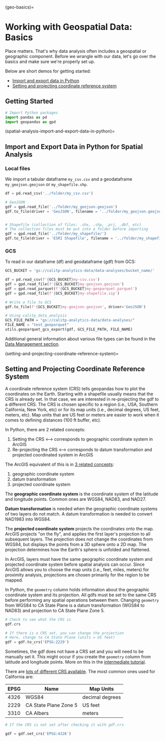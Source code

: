 (geo-basics)=

# Working with Geospatial Data: Basics

Place matters. That's why data analysis often includes a geospatial or geographic component. Before we wrangle with our data, let's go over the basics and make sure we're properly set up.

Below are short demos for getting started:

- [Import and export data in Python](#spatial-analysis-import-and-export-data-in-python)
- [Setting and projecting coordinate reference system](#setting-and-projecting-coordinate-reference-system)

## Getting Started

```python
# Import Python packages
import pandas as pd
import geopandas as gpd
```

(spatial-analysis-import-and-export-data-in-python)=

## Import and Export Data in Python for Spatial Analysis

### **Local files**

We import a tabular dataframe `my_csv.csv` and a geodataframe `my_geojson.geojson` or `my_shapefile.shp`.

```python
df = pd.read_csv('../folder/my_csv.csv')

# GeoJSON
gdf = gpd.read_file('../folder/my_geojson.geojson')
gdf.to_file(driver = 'GeoJSON', filename = '../folder/my_geojson.geojson' )


# Shapefile (collection of files: .shx, .shp, .prj, .dbf, etc)
# The collection files must be put into a folder before importing
gdf = gpd.read_file('../folder/my_shapefile/')
gdf.to_file(driver = 'ESRI Shapefile', filename = '../folder/my_shapefile.shp' )
```

### **GCS**

To read in our dataframe (df) and geodataframe (gdf) from GCS:

```python
GCS_BUCKET = 'gs://calitp-analytics-data/data-analyses/bucket_name/'

df = pd.read_csv(f'{GCS_BUCKET}my-csv.csv')
gdf = gpd.read_file(f'{GCS_BUCKET}my-geojson.geojson')
gdf = gpd.read_parquet(f'{GCS_BUCKET}my-geoparquet.parquet')
gdf = gpd.read_file(f'{GCS_BUCKET}my-shapefile.zip')

# Write a file to GCS
gdf.to_file(f'{GCS_BUCKET}my-geojson.geojson', driver='GeoJSON')

# Using calitp_data_analysis
GCS_FILE_PATH = "gs://calitp-analytics-data/data-analyses/"
FILE_NAME = "test_geoparquet"
utils.geoparquet_gcs_export(gdf, GCS_FILE_PATH, FILE_NAME)

```

Additional general information about various file types can be found in the [Data Management section](data-management-page).

(setting-and-projecting-coordinate-reference-system)=

## Setting and Projecting Coordinate Reference System

A coordinate reference system (CRS) tells geopandas how to plot the coordinates on the Earth. Starting with a shapefile usually means that the CRS is already set. In that case, we are interested in re-projecting the gdf to a different CRS. The CRS is chosen specific to a region (i.e., USA, Southern California, New York, etc) or for its map units (i.e., decimal degrees, US feet, meters, etc). Map units that are US feet or meters are easier to work when it comes to defining distances (100 ft buffer, etc).

In Python, there are 2 related concepts:

1. Setting the CRS \<--> corresponds to geographic coordinate system in ArcGIS
2. Re-projecting the CRS \<--> corresponds to datum transformation and projected coordinated system in ArcGIS

The ArcGIS equivalent of this is in [3 related concepts](https://pro.arcgis.com/en/pro-app/help/mapping/properties/coordinate-systems-and-projections.htm):

1. geographic coordinate system
2. datum transformation
3. projected coordinate system

The **geographic coordinate system** is the coordinate system of the latitude and longitude points. Common ones are WGS84, NAD83, and NAD27.

**Datum transformation** is needed when the geographic coordinate systems of two layers do not match. A datum transformation is needed to convert NAD1983 into WGS84.

The **projected coordinate system** projects the coordinates onto the map. ArcGIS projects "on the fly", and applies the first layer's projection to all subsequent layers. The projection does not change the coordinates from WGS84, but displays the points from a 3D sphere onto a 2D map. The projection determines how the Earth's sphere is unfolded and flattened.

In ArcGIS, layers must have the same geographic coordinate system and projected coordinate system before spatial analysis can occur. Since ArcGIS allows you to choose the map units (i.e., feet, miles, meters) for proximity analysis, projections are chosen primarily for the region to be mapped.

In Python, the `geometry` column holds information about the geographic coordinate system and its projection. All gdfs must be set to the same CRS before performing any spatial operations between them. Changing `geometry` from WGS84 to CA State Plane is a datum transformation (WGS84 to NAD83) and projection to CA State Plane Zone 5.

```python
# Check to see what the CRS is
gdf.crs

# If there is a CRS set, you can change the projection
# Here, change to CA State Plane (units = US feet)
gdf = gdf.to_crs('EPSG:2229')
```

Sometimes, the gdf does not have a CRS set and you will need to be manually set it. This might occur if you create the `geometry` column from latitude and longitude points. More on this in the [intermediate tutorial](geo-intermediate).

There are [lots of different CRS available](https://epsg.io). The most common ones used for California are:

| EPSG | Name                  | Map Units       |
| ---- | --------------------- | --------------- |
| 4326 | WGS84                 | decimal degrees |
| 2229 | CA State Plane Zone 5 | US feet         |
| 3310 | CA Albers             | meters          |

```python
# If the CRS is not set after checking it with gdf.crs

gdf = gdf.set_crs('EPSG:4326')

```

<br>
